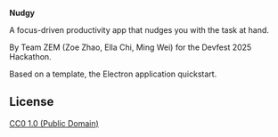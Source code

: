 **Nudgy**

A focus-driven productivity app that nudges you with the task at hand.

By Team ZEM (Zoe Zhao, Ella Chi, Ming Wei) for the Devfest 2025 Hackathon.















Based on a template, the Electron application quickstart.

## License

[CC0 1.0 (Public Domain)](LICENSE.md)
